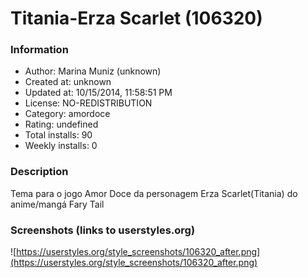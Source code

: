 # Titania-Erza Scarlet (106320)

### Information
- Author: Marina Muniz (unknown)
- Created at: unknown
- Updated at: 10/15/2014, 11:58:51 PM
- License: NO-REDISTRIBUTION
- Category: amordoce
- Rating: undefined
- Total installs: 90
- Weekly installs: 0


### Description
Tema para o jogo Amor Doce da personagem Erza Scarlet(Titania) do anime/mangá Fary Tail


### Screenshots (links to userstyles.org)
![https://userstyles.org/style_screenshots/106320_after.png](https://userstyles.org/style_screenshots/106320_after.png)


